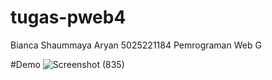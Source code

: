 # tugas-pweb4

Bianca Shaummaya Aryan
5025221184
Pemrograman Web G

#Demo
![Screenshot (835)](https://github.com/ayakbianca/tugas-pweb4/assets/143981808/1dd1937c-dad1-45d3-b232-939283d20f46)
